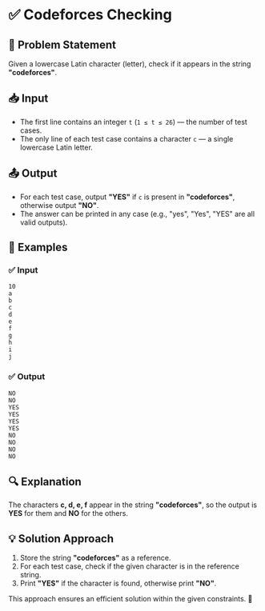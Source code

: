 # ✅ Codeforces Checking

## 📌 Problem Statement
Given a lowercase Latin character (letter), check if it appears in the string **"codeforces"**.

## 📥 Input
- The first line contains an integer `t` (`1 ≤ t ≤ 26`) — the number of test cases.
- The only line of each test case contains a character `c` — a single lowercase Latin letter.

## 📤 Output
- For each test case, output **"YES"** if `c` is present in **"codeforces"**, otherwise output **"NO"**.
- The answer can be printed in any case (e.g., "yes", "Yes", "YES" are all valid outputs).

## 📝 Examples

### ✅ Input
```
10
a
b
c
d
e
f
g
h
i
j
```

### ✅ Output
```
NO
NO
YES
YES
YES
YES
NO
NO
NO
NO
```

## 🔍 Explanation
The characters **c, d, e, f** appear in the string **"codeforces"**, so the output is **YES** for them and **NO** for the others.

## 💡 Solution Approach
1. Store the string **"codeforces"** as a reference.
2. For each test case, check if the given character is in the reference string.
3. Print **"YES"** if the character is found, otherwise print **"NO"**.

This approach ensures an efficient solution within the given constraints. 🚀

